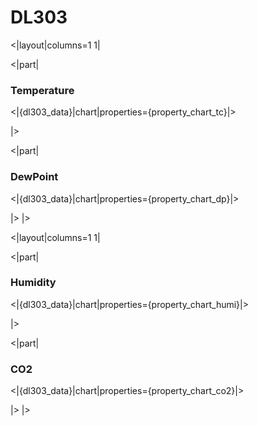 # DL303

<|layout|columns=1 1|

<|part|

### Temperature

<|{dl303_data}|chart|properties={property_chart_tc}|>

|>

<|part|

### DewPoint

<|{dl303_data}|chart|properties={property_chart_dp}|>

|>
|>

<|layout|columns=1 1|

<|part|

### Humidity

<|{dl303_data}|chart|properties={property_chart_humi}|>

|>

<|part|

### CO2

<|{dl303_data}|chart|properties={property_chart_co2}|>

|>
|>

